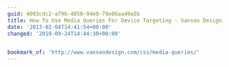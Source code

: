 ```yaml
---
guid: 4093cdc2-a79b-4050-94e0-79e06aa49a5b
title: How To Use Media Queries For Device Targeting - Vanseo Design
date: '2013-02-04T14:41:54+00:00'
changed: '2019-09-24T14:44:30+00:00'


bookmark_of: 'http://www.vanseodesign.com/css/media-queries/'
---
```




